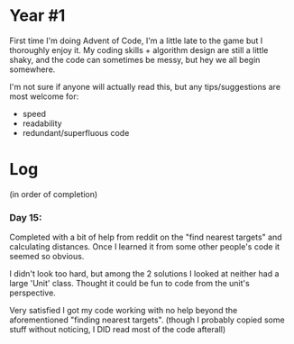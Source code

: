 # Year #1 

First time I'm doing Advent of Code, I'm a little late to the game but I thoroughly enjoy it.
My coding skills + algorithm design are still a little shaky, and the code can sometimes be messy, but hey we all begin somewhere. 

I'm not sure if anyone will actually read this, but any tips/suggestions are most welcome for:

 - speed
 - readability
 - redundant/superfluous code
 
# Log
(in order of completion)

### Day 15:
Completed with a bit of help from reddit on the "find nearest targets" and calculating distances. Once I learned it from some other people's code it seemed so obvious.

I didn't look too hard, but among the 2 solutions I looked at neither had a large 'Unit' class. Thought it could be fun to code from the unit's perspective.

Very satisfied I got my code working with no help beyond the aforementioned "finding nearest targets". (though I probably copied some stuff without noticing, I DID read most of the code afterall)
